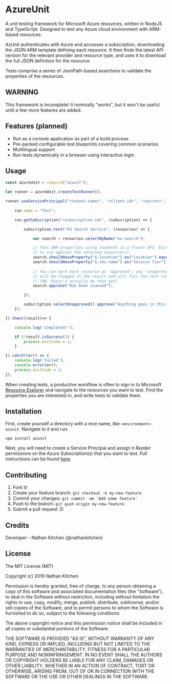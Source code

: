 # AzureUnit
A unit testing framework for Microsoft Azure resources, written in NodeJS and TypeScript. Designed to test any Azure cloud environment with ARM-based resources.

AzUnit authenticates with Azure and accesses a subscription, downloading the JSON ARM template defining each resource. It then finds the latest API version for the relevant provider and resource type, and uses it to download the full JSON definition for the resource.

Tests comprise a series of JsonPath-based assertions to validate the properties of the resources.

## WARNING
This framework is incomplete! It nominally "works", but it won't be useful until a few more features are added.

## Features (planned)

   - Run as a console application as part of a build process
   - Pre-packed configurable test blueprints covering common scenarios
   - Multilingual support
   - Run tests dynamically in a browser using interactive login

## Usage


``` javascript
const azureUnit = require("azunit");

let runner = azureUnit.createTestRunner();

runner.useServicePrincipal("<tenant-name>", "<client-id>", "<secret>", (run) => {
    
    run.name = "Test";

    run.getSubscription("<subscription-id>", (subscription) => {

        subscription.test("EU Search Service", (resources) => {

            var search = resources.selectByName("eu-search");

            // Test ARM properties using JsonPath in a fluent API. Each assertion
            // is run against the selected resource(s).
            search.shouldHaveProperty("$.location").as("Location").equals("West Europe");
            search.shouldHaveProperty("$.sku.name").as("Service Tier").equals("basic");
            
            // You can mark each resource as "approved"; any "unapproved" resources
            // will be flagged in the result and will fail the test run.
            // (NB: Doesn't actually do that yet)
            search.approve("Has been scanned");

        });

        subscription.selectUnapproved().approve("Anything goes in this subscription!");
    });

}).then((result)=> {

    console.log('Completed!');

    if (!result.isSuccess()) {
        process.exitCode = 1;
    }

}).catch((err) => {
    console.log('Failed');
    console.error(err);
    process.exitCode = 1;
});
```

When creating tests, a productive workflow is often to sign in to Microsoft [Resource Explorer](https://resources.azure.com) and navigate to the resources you want to test. Find the properties you are interested in, and write tests to validate them.

## Installation
First, create yourself a directory with a nice name, like `<environment>-azunit`. Navigate to it and run:

``` cli
npm install azunit
```

Next, you will need to create a Service Principal and assign it *Reader* permissions on the Azure Subscription(s) that you want to test. Full instructions can be found [here](https://github.com/Azure/azure-sdk-for-node/blob/master/Documentation/Authentication.md#service-principal-authentication).

## Contributing


   1. Fork it!
   2. Create your feature branch: `git checkout -b my-new-feature`
   3. Commit your changes: `git commit -am 'Add some feature'`
   4. Push to the branch: `git push origin my-new-feature`
   5. Submit a pull request :D

## Credits

Developer - Nathan Kitchen (@nathankitchen)

## License
 
The MIT License (MIT)

Copyright (c) 2019 Nathan Kitchen

Permission is hereby granted, free of charge, to any person obtaining a copy of this software and associated documentation files (the "Software"), to deal in the Software without restriction, including without limitation the rights to use, copy, modify, merge, publish, distribute, sublicense, and/or sell copies of the Software, and to permit persons to whom the Software is furnished to do so, subject to the following conditions:

The above copyright notice and this permission notice shall be included in all copies or substantial portions of the Software.

THE SOFTWARE IS PROVIDED "AS IS", WITHOUT WARRANTY OF ANY KIND, EXPRESS OR IMPLIED, INCLUDING BUT NOT LIMITED TO THE WARRANTIES OF MERCHANTABILITY, FITNESS FOR A PARTICULAR PURPOSE AND NONINFRINGEMENT. IN NO EVENT SHALL THE AUTHORS OR COPYRIGHT HOLDERS BE LIABLE FOR ANY CLAIM, DAMAGES OR OTHER LIABILITY, WHETHER IN AN ACTION OF CONTRACT, TORT OR OTHERWISE, ARISING FROM, OUT OF OR IN CONNECTION WITH THE SOFTWARE OR THE USE OR OTHER DEALINGS IN THE SOFTWARE.